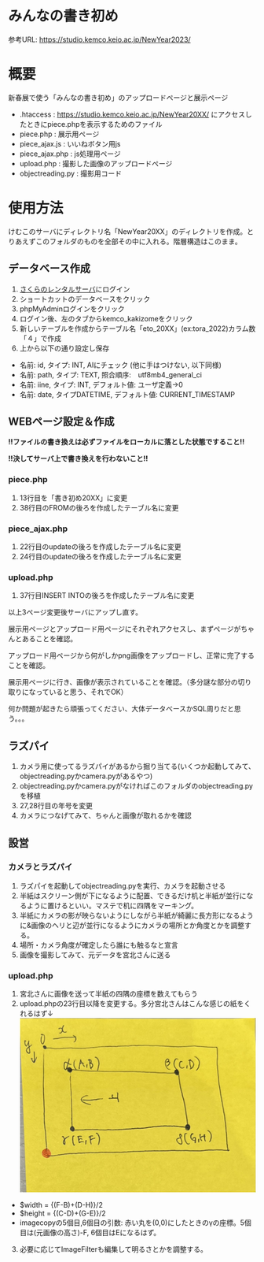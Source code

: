 # みんなの書き初め
参考URL: https://studio.kemco.keio.ac.jp/NewYear2023/

# 概要
新春展で使う「みんなの書き初め」のアップロードページと展示ページ
- .htaccess : https://studio.kemco.keio.ac.jp/NewYear20XX/ にアクセスしたときにpiece.phpを表示するためのファイル
- piece.php : 展示用ページ
- piece_ajax.js : いいねボタン用js
- piece_ajax.php : js処理用ページ
- upload.php : 撮影した画像のアップロードページ
- objectreading.py : 撮影用コード
# 使用方法
けむこのサーバにディレクトリ名「NewYear20XX」のディレクトリを作成。とりあえずこのフォルダのものを全部その中に入れる。階層構造はこのまま。
## データベース作成
1. [さくらのレンタルサーバ](https://secure.sakura.ad.jp/rs/cp/)にログイン
2. ショートカットのデータベースをクリック
3. phpMyAdminログインをクリック
4. ログイン後、左のタブからkemco_kakizomeをクリック
5. 新しいテーブルを作成からテーブル名「eto_20XX」(ex:tora_2022)カラム数「４」で作成
6. 上から以下の通り設定し保存
- 名前: id, タイプ: INT, AIにチェック (他に手はつけない, 以下同様)
- 名前: path, タイプ: TEXT, 照合順序:　utf8mb4_general_ci
- 名前: iine, タイプ: INT, デフォルト値: ユーザ定義→0
- 名前: date, タイプDATETIME, デフォルト値: CURRENT_TIMESTAMP

## WEBページ設定＆作成
**!!ファイルの書き換えは必ずファイルをローカルに落とした状態ですること!!**

**!!決してサーバ上で書き換えを行わないこと!!**
### piece.php
1. 13行目を「書き初め20XX」に変更
2. 38行目のFROMの後ろを作成したテーブル名に変更

### piece_ajax.php
1. 22行目のupdateの後ろを作成したテーブル名に変更
2. 24行目のupdateの後ろを作成したテーブル名に変更

### upload.php
1. 37行目INSERT INTOの後ろを作成したテーブル名に変更

以上3ページ変更後サーバにアップし直す。

展示用ページとアップロード用ページにそれぞれアクセスし、まずページがちゃんとあることを確認。

アップロード用ページから何がしかpng画像をアップロードし、正常に完了することを確認。

展示用ページに行き、画像が表示されていることを確認。（多分謎な部分の切り取りになっていると思う、それでOK）

何か問題が起きたら頑張ってください、大体データベースかSQL周りだと思う。。。

## ラズパイ
1. カメラ用に使ってるラズパイがあるから掘り当てる(いくつか起動してみて、objectreading.pyかcamera.pyがあるやつ)
2. objectreading.pyかcamera.pyがなければこのフォルダのobjectreading.pyを移植
3. 27,28行目の年号を変更
4. カメラにつなげてみて、ちゃんと画像が取れるかを確認

## 設営
### カメラとラズパイ
1. ラズパイを起動してobjectreading.pyを実行、カメラを起動させる
2. 半紙はスクリーン側が下になるように配置、できるだけ机と半紙が並行になるように置けるといい。マステで机に四隅をマーキング。
3. 半紙にカメラの影が映らないようにしながら半紙が綺麗に長方形になるように&画像のヘリと辺が並行になるようにカメラの場所とか角度とかを調整する。
4. 場所・カメラ角度が確定したら誰にも触るなと宣言
5. 画像を撮影してみて、元データを宮北さんに送る

### upload.php
1. 宮北さんに画像を送って半紙の四隅の座標を数えてもらう
2. upload.phpの23行目以降を変更する。多分宮北さんはこんな感じの紙をくれるはず↓
![画像中の各座標](./images/coodinate.png)
- $width = {(F-B)+(D-H)}/2
- $height = {(C-D)+(G-E)}/2
- imagecopyの5個目,6個目の引数: 赤い丸を(0,0)にしたときのγの座標。5個目は(元画像の高さ)-F, 6個目はEになるはず。

3. 必要に応じてImageFilterも編集して明るさとかを調整する。
